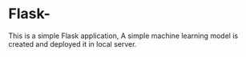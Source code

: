 # Flask-
This is a simple Flask application, A simple machine learning model is created and deployed it in local server.
